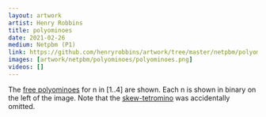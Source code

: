```yaml
---
layout: artwork
artist: Henry Robbins
title: polyominoes
date: 2021-02-26
medium: Netpbm (P1)
link: https://github.com/henryrobbins/artwork/tree/master/netpbm/polyominoes
images: [artwork/netpbm/polyominoes/polyominoes.png]
videos: []
---
```

The [free polyominoes](https://en.wikipedia.org/wiki/Polyomino) for n in [1..4]
are shown. Each n is shown in binary on the left of the image.  Note that the
[skew-tetromino](https://en.wikipedia.org/wiki/Tetromino#The_tetrominoes) was
accidentally omitted.